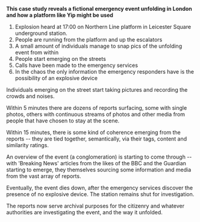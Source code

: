 **This case study reveals a fictional emergency event unfolding in London and how a platform like Yip might be used**

1. Explosion heard at 17:00 on Northern Line platform in Leicester Square underground station.
2. People are running from the platform and up the escalators
3. A small amount of individuals manage to snap pics of the unfolding event from within
4. People start emerging on the streets
5. Calls have been made to the emergency services
6. In the chaos the only information the emergency responders have is the possibility of an explosive device

Individuals emerging on the street start taking pictures and recording the crowds and noises.

Within 5 minutes there are dozens of reports surfacing, some with single photos, others with continuous streams of photos and other media from people that have chosen to stay at the scene.

Within 15 minutes, there is some kind of coherence emerging from the reports -- they are tied together, semantically, via their tags, content and similarity ratings. 

An overview of the event (a conglomeration) is starting to come through -- with 'Breaking News' articles from the likes of the BBC and the Guardian starting to emerge, they themselves sourcing some information and media from the vast array of reports.

Eventually, the event dies down, after the emergency services discover the presence of no explosive device. The station remains shut for investigation.

The reports now serve archival purposes for the citizenry and whatever authorities are investigating the event, and the way it unfolded.